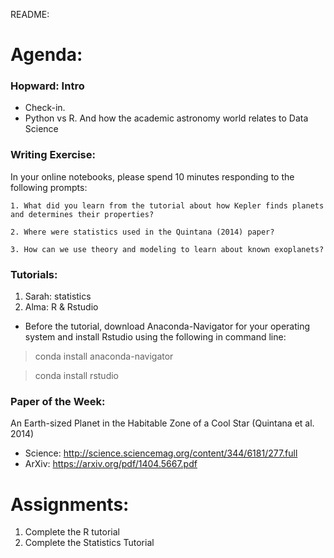 README:
# Agenda:

### Hopward: Intro
- Check-in.
- Python vs R. And how the academic astronomy world relates to Data Science

### Writing Exercise: 
In your online notebooks, please spend 10 minutes responding to the following prompts:

    1. What did you learn from the tutorial about how Kepler finds planets and determines their properties?
    
    2. Where were statistics used in the Quintana (2014) paper?
    
    3. How can we use theory and modeling to learn about known exoplanets?
    
### Tutorials:
1. Sarah: statistics
2. Alma: R & Rstudio 
- Before the tutorial, download Anaconda-Navigator for your operating system and install Rstudio using the following in command line:
> conda install anaconda-navigator

> conda install rstudio

### Paper of the Week:
An Earth-sized Planet in the Habitable Zone of a Cool Star (Quintana et al. 2014)
 * Science: http://science.sciencemag.org/content/344/6181/277.full
 * ArXiv: https://arxiv.org/pdf/1404.5667.pdf

# Assignments:

1. Complete the R tutorial
2. Complete the Statistics Tutorial
